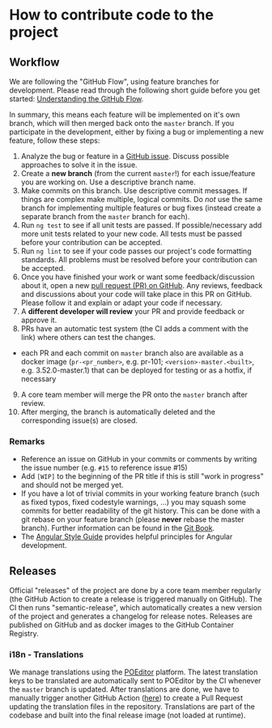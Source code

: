 # How to contribute code to the project

## Workflow

We are following the "GitHub Flow", using feature branches for development.
Please read through the following short guide before you get started:
[Understanding the GitHub Flow](https://guides.github.com/introduction/flow/).

In summary, this means each feature will be implemented on it's own branch, which will then merged back onto the `master` branch. If you participate in the development, either by fixing a bug or implementing a new feature, follow these steps:

1. Analyze the bug or feature in a [GitHub issue](https://github.com/Aam-Digital/ndb-core/issues).
   Discuss possible approaches to solve it in the issue.
2. Create a **new branch** (from the current `master`!) for each issue/feature you are working on. Use a descriptive branch name.
3. Make commits on this branch. Use descriptive commit messages. If things are complex make multiple, logical commits.
   Do _not_ use the same branch for implementing multiple features or bug fixes
   (instead create a separate branch from the `master` branch for each).
4. Run `ng test` to see if all unit tests are passed.
   If possible/necessary add more unit tests related to your new code. All tests must be passed before your contribution can be accepted.
5. Run `ng lint` to see if your code passes our project's code formatting standards.
   All problems must be resolved before your contribution can be accepted.
6. Once you have finished your work or want some feedback/discussion about it, open a new [pull request (PR) on GitHub](https://github.com/Aam-Digital/ndb-core/pulls).
   Any reviews, feedback and discussions about your code will take place in this PR on GitHub. Please follow it and explain or adapt your code if necessary.
7. A **different developer will review** your PR and provide feedback or approve it.
8. PRs have an automatic test system (the CI adds a comment with the link) where others can test the changes.
  - each PR and each commit on `master` branch also are available as a docker image (`pr-<pr_number>`, e.g. pr-101; `<version>-master.<built>`, e.g. 3.52.0-master.1) that can be deployed for testing or as a hotfix, if necessary
9. A core team member will merge the PR onto the `master` branch after review.
10. After merging, the branch is automatically deleted and the corresponding issue(s) are closed.

### Remarks

- Reference an issue on GitHub in your commits or comments by writing the issue number (e.g. `#15` to reference issue #15)
- Add `[WIP]` to the beginning of the PR title if this is still "work in progress" and should not be merged yet.
- If you have a lot of trivial commits in your working feature branch (such as fixed typos, fixed codestyle warnings, ...) you may squash some commits for better readability of the git history.
  This can be done with a git rebase on your feature branch (please **never** rebase the master branch).
  Further information can be found in the [Git Book](https://git-scm.com/book/en/v2/Git-Tools-Rewriting-History).
- The [Angular Style Guide](https://github.com/johnpapa/angular-styleguide) provides helpful principles for Angular development.

## Releases

Official "releases" of the project are done by a core team member regularly
(the GitHub Action to create a release is triggered manually on GitHub).
The CI then runs "semantic-release", which automatically creates a new version of the project and generates a changelog for release notes.
Releases are published on GitHub and as docker images to the GitHub Container Registry.

### i18n - Translations

We manage translations using the [POEditor](https://poeditor.com/join/project/CGn4IA7Ilz) platform.
The latest translation keys to be translated are automatically sent to POEditor by the CI whenever the `master` branch is updated.
After translations are done, we have to manually trigger another GitHub Action ([here](https://github.com/Aam-Digital/ndb-core/actions/workflows/i18n-pull-translations-poeditor.yml))
to create a Pull Request updating the translation files in the repository.
Translations are part of the codebase and built into the final release image (not loaded at runtime).
